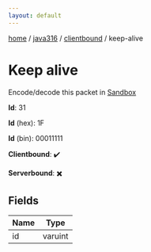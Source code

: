 ```yaml
---
layout: default
---
```


[home](/)  /  [java316](/protocol/java316)  /  [clientbound](/protocol/java316/clientbound)  /  keep-alive

# Keep alive

Encode/decode this packet in [Sandbox](../../../sandbox/java316#clientbound.keep_alive)

**Id**: 31

**Id** (hex): 1F

**Id** (bin): 00011111

**Clientbound**: ✔️

**Serverbound**: ✖️

## Fields

Name | Type
---|---
id | varuint
